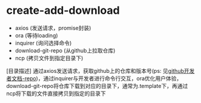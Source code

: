# create-add-download

* axios (发送请求，promise封装)
* ora (等待loading)
* inquirer (询问选择命令)
* download-git-repo (从github上拉取仓库)
* ncp (拷贝文件到指定目录下)

[目录描述] 通过axios发送请求，获取github上的仓库和版本号(ps: 见[github开发者文档-repo](https://developer.github.com/v3/repos))，通过inquirer与开发者进行命令行交互，ora优化用户体验，download-git-repo将仓库下载到对应的目录下，通常为.template下，再通过ncp将下载的文件直接拷贝到指定的目录下
